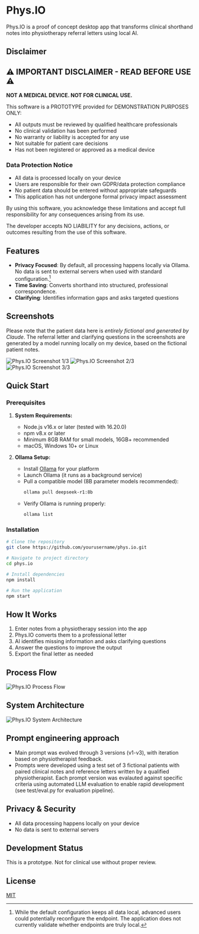 # Phys.IO

Phys.IO is a proof of concept desktop app that transforms clinical shorthand notes into physiotherapy referral letters using local AI.

## Disclaimer

## ⚠️ IMPORTANT DISCLAIMER - READ BEFORE USE ⚠️

**NOT A MEDICAL DEVICE. NOT FOR CLINICAL USE.**

This software is a PROTOTYPE provided for DEMONSTRATION PURPOSES ONLY:

- All outputs must be reviewed by qualified healthcare professionals
- No clinical validation has been performed
- No warranty or liability is accepted for any use
- Not suitable for patient care decisions
- Has not been registered or approved as a medical device

### Data Protection Notice
- All data is processed locally on your device
- Users are responsible for their own GDPR/data protection compliance
- No patient data should be entered without appropriate safeguards
- This application has not undergone formal privacy impact assessment

By using this software, you acknowledge these limitations and accept full responsibility for any consequences arising from its use.

The developer accepts NO LIABILITY for any decisions, actions, or outcomes resulting from the use of this software.

## Features

- **Privacy Focused**: By default, all processing happens locally via Ollama. No data is sent to external servers when used with standard configuration.[^1]
- **Time Saving**: Converts shorthand into structured, professional correspondence.
- **Clarifying**: Identifies information gaps and asks targeted questions

[^1]: While the default configuration keeps all data local, advanced users could potentially reconfigure the endpoint. The application does not currently validate whether endpoints are truly local.

## Screenshots

Please note that the patient data here is *entirely fictional and generated by Claude*. The referral letter and clarifying questions in the screenshots are generated by a model running locally on my device, based on the fictional patient notes. 


![Phys.IO Screenshot 1/3](./docs/sc1.png)
![Phys.IO Screenshot 2/3](./docs/sc2.png)
![Phys.IO Screenshot 3/3](./docs/sc3.png)

## Quick Start

### Prerequisites

1. **System Requirements:**
   - Node.js v16.x or later (tested with 16.20.0)
   - npm v8.x or later
   - Minimum 8GB RAM for small models, 16GB+ recommended
   - macOS, Windows 10+ or Linux

2. **Ollama Setup:**
   - Install [Ollama](https://ollama.ai/download) for your platform
   - Launch Ollama (it runs as a background service)
   - Pull a compatible model (8B parameter models recommended):
     ```bash
     ollama pull deepseek-r1:8b
     ```
   - Verify Ollama is running properly:
     ```bash
     ollama list
     ```

### Installation

```bash
# Clone the repository
git clone https://github.com/yourusername/phys.io.git

# Navigate to project directory
cd phys.io

# Install dependencies
npm install

# Run the application
npm start
```

## How It Works

1. Enter notes from a physiotherapy session into the app
2. Phys.IO converts them to a professional letter
3. AI identifies missing information and asks clarifying questions
4. Answer the questions to improve the output
5. Export the final letter as needed

## Process Flow

![Phys.IO Process Flow](./docs/process-flow.png)

## System Architecture

![Phys.IO System Architecture](./docs/system-architecture.png)

## Prompt engineering approach

- Main prompt was evolved through 3 versions (v1-v3), with iteration based on physiotherapist feedback. 
- Prompts were developed using a test set of 3 fictional patients with paired clinical notes and reference letters written by a qualified physiotherapist. Each prompt version was evalauted against specific criteria using automated LLM evaluation to enable rapid development (see test/eval.py for evaluation pipeline).

## Privacy & Security

- All data processing happens locally on your device
- No data is sent to external servers

## Development Status

This is a prototype. Not for clinical use without proper review.

## License

[MIT](./LICENSE)